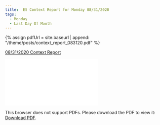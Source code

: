 ```yaml
---
title:  ES Context Report for Monday 08/31/2020
tags:
  - Monday
  - Last Day Of Month
---
```


{% assign pdfUrl = site.baseurl | append: "/theme/posts/context_report_083120.pdf" %}

<a href="{{pdfUrl}}">08/31/2020 Context Report</a>

<object data="{{pdfUrl}}" type="application/pdf" width="700px" height="700px">
    <embed src="{{pdfUrl}}">
        <p>This browser does not support PDFs. Please download the PDF to view it: <a href="{{pdfUrl}}">Download PDF</a>.</p>
    </embed>
</object>

